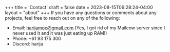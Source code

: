 +++
title = 'Contact'
draft = false
date = 2023-08-15T06:28:24-04:00
layout = "about"
+++
If you have any questions or comments about any projects, feel free to reach out on any of the following:
- Email: harijamoe@gmail.com (Yes, I got rid of my Mailcow server since I never used it and it was just eating up RAM!)
- Phone: +61 93 175 300
- Discord: harija
